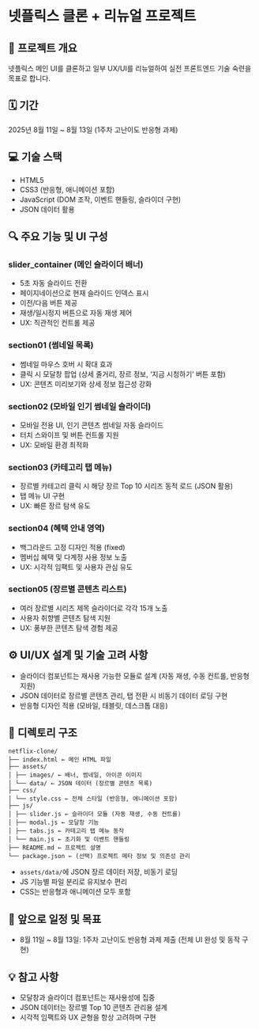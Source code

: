 # 넷플릭스 클론 + 리뉴얼 프로젝트

## 📌 프로젝트 개요

넷플릭스 메인 UI를 클론하고 일부 UX/UI를 리뉴얼하여 실전 프론트엔드 기술 숙련을 목표로 합니다.

## 🗓 기간

2025년 8월 11일 ~ 8월 13일 (1주차 고난이도 반응형 과제)

## 💻 기술 스택

- HTML5
- CSS3 (반응형, 애니메이션 포함)
- JavaScript (DOM 조작, 이벤트 핸들링, 슬라이더 구현)
- JSON 데이터 활용

## 🔍 주요 기능 및 UI 구성

### slider_container (메인 슬라이더 배너)

- 5초 자동 슬라이드 전환
- 페이지네이션으로 현재 슬라이드 인덱스 표시
- 이전/다음 버튼 제공
- 재생/일시정지 버튼으로 자동 재생 제어
- UX: 직관적인 컨트롤 제공

### section01 (썸네일 목록)

- 썸네일 마우스 호버 시 확대 효과
- 클릭 시 모달창 팝업 (상세 줄거리, 장르 정보, ‘지금 시청하기’ 버튼 포함)
- UX: 콘텐츠 미리보기와 상세 정보 접근성 강화

### section02 (모바일 인기 썸네일 슬라이더)

- 모바일 전용 UI, 인기 콘텐츠 썸네일 자동 슬라이드
- 터치 스와이프 및 버튼 컨트롤 지원
- UX: 모바일 환경 최적화

### section03 (카테고리 탭 메뉴)

- 장르별 카테고리 클릭 시 해당 장르 Top 10 시리즈 동적 로드 (JSON 활용)
- 탭 메뉴 UI 구현
- UX: 빠른 장르 탐색 유도

### section04 (혜택 안내 영역)

- 백그라운드 고정 디자인 적용 (fixed)
- 멤버십 혜택 및 다계정 사용 정보 노출
- UX: 시각적 임팩트 및 사용자 관심 유도

### section05 (장르별 콘텐츠 리스트)

- 여러 장르별 시리즈 제목 슬라이더로 각각 15개 노출
- 사용자 취향별 콘텐츠 탐색 지원
- UX: 풍부한 콘텐츠 탐색 경험 제공

## ⚙ UI/UX 설계 및 기술 고려 사항

- 슬라이더 컴포넌트는 재사용 가능한 모듈로 설계 (자동 재생, 수동 컨트롤, 반응형 지원)
- JSON 데이터로 장르별 콘텐츠 관리, 탭 전환 시 비동기 데이터 로딩 구현
- 반응형 디자인 적용 (모바일, 태블릿, 데스크톱 대응)

## 📂 디렉토리 구조

```
netflix-clone/
├── index.html ← 메인 HTML 파일
├── assets/
│ ├── images/ ← 배너, 썸네일, 아이콘 이미지
│ └── data/ ← JSON 데이터 (장르별 콘텐츠 목록)
├── css/
│ └── style.css ← 전체 스타일 (반응형, 애니메이션 포함)
├── js/
│ ├── slider.js ← 슬라이더 모듈 (자동 재생, 수동 컨트롤)
│ ├── modal.js ← 모달창 기능
│ ├── tabs.js ← 카테고리 탭 메뉴 동작
│ └── main.js ← 초기화 및 이벤트 핸들링
├── README.md ← 프로젝트 설명
└── package.json ← (선택) 프로젝트 메타 정보 및 의존성 관리
```

- `assets/data/`에 JSON 장르 데이터 저장, 비동기 로딩
- JS 기능별 파일 분리로 유지보수 편리
- CSS는 반응형과 애니메이션 모두 포함

## 📅 앞으로 일정 및 목표

- 8월 11일 ~ 8월 13일: 1주차 고난이도 반응형 과제 제출 (전체 UI 완성 및 동작 구현)

## 💡 참고 사항

- 모달창과 슬라이더 컴포넌트는 재사용성에 집중
- JSON 데이터는 장르별 Top 10 콘텐츠 관리용 설계
- 시각적 임팩트와 UX 균형을 항상 고려하며 구현
